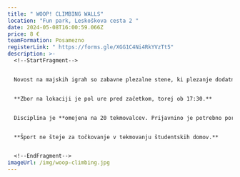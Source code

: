 ```yaml
---
title: " WOOP! CLIMBING WALLS"
location: "Fun park, Leskoškova cesta 2 "
date: 2024-05-08T16:00:59.066Z
price: 8 €
teamFormation: Posamezno
registerLink: " https://forms.gle/XGG1C4Ni4RkYVzTt5"
description: >-
  <!--StartFragment-->


  N﻿ovost na majskih igrah so zabavne plezalne stene, ki plezanje dodatno popestrijo z različnimi izivi in igrami. Vsi tekmovalci bodo lahko ves čas  koristili tako trampoline kot tudi vse plezalne stene. Tekmovanje bo organizirano v hitrostnem plezanju na čas .na eni izmed plezalnih sten.


  **Zbor na lokaciji je pol ure pred začetkom, torej ob 17:30.**


  Disciplina je **omejena na 20 tekmovalcev. Prijavnino je potrebno poravnati najpozneje do 25.4. V nasprotnem primeru bomo prijavo zbrisali in ponovno odprli prijavni obrazec ter sproščena mesta prepustili prvim ekipam, ki na info točki poravnajo prijavnino.** 


  **Šport ne šteje za točkovanje v tekmovanju študentskih domov.**


  <!--EndFragment-->
imageUrl: /img/woop-climbing.jpg
---
```

